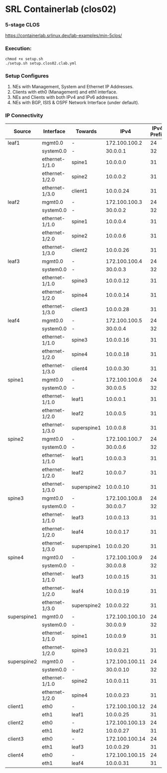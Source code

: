 # SRL Containerlab (clos02)

### 5-stage CLOS
https://containerlab.srlinux.dev/lab-examples/min-5clos/

### Execution:
```
chmod +x setup.sh
./setup.sh setup.clos02.clab.yml
```

### Setup Configures
1. NEs with Management, System and Ethernet IP Addresses. 
2. Clients with eth0 (Management) and eth1 interface.
3. NEs and Clients with both IPv4 and IPv6 addresses.
4. NEs with BGP, ISIS & OSPF Network Interface (under default).

### IP Connectivity
|Source     |Interface     |Towards    |IPv4          |IPv4 Prefix|IPv6                |IPv6 Prefix|
|-----------|--------------|-----------|--------------|-----------|--------------------|-----------|
|leaf1      |mgmt0.0       |-          |172.100.100.2 |24         |2001:172&#58;100&#58;100::2 |64         |
|           |system0.0     |-          |30.0.0.1      |32         |3000:30:0:0::1      |128        |
|           |ethernet-1/1.0|spine1     |10.0.0.0      |31         |1000:10:0:0::0      |127        |
|           |ethernet-1/2.0|spine2     |10.0.0.2      |31         |1000:10:0:0::2      |127        |
|           |ethernet-1/3.0|client1    |10.0.0.24     |31         |1000:10:0:0::24     |127        |
|leaf2      |mgmt0.0       |-          |172.100.100.3 |24         |2001:172:100:100::3 |64         |
|           |system0.0     |-          |30.0.0.2      |32         |3000:30:0:0::2      |128        |
|           |ethernet-1/1.0|spine1     |10.0.0.4      |31         |1000:10:0:0::4      |127        |
|           |ethernet-1/2.0|spine2     |10.0.0.6      |31         |1000:10:0:0::6      |127        |
|           |ethernet-1/3.0|client2    |10.0.0.26     |31         |1000:10:0:0::26     |127        |
|leaf3      |mgmt0.0       |-          |172.100.100.4 |24         |2001:172:100:100::4 |64         |
|           |system0.0     |-          |30.0.0.3      |32         |3000:30:0:0::3      |128        |
|           |ethernet-1/1.0|spine3     |10.0.0.12     |31         |1000:10:0:0::12     |127        |
|           |ethernet-1/2.0|spine4     |10.0.0.14     |31         |1000:10:0:0::14     |127        |
|           |ethernet-1/3.0|client3    |10.0.0.28     |31         |1000:10:0:0::28     |127        |
|leaf4      |mgmt0.0       |-          |172.100.100.5 |24         |2001:172:100:100::5 |64         |
|           |system0.0     |-          |30.0.0.4      |32         |3000:30:0:0::4      |128        |
|           |ethernet-1/1.0|spine3     |10.0.0.16     |31         |1000:10:0:0::16     |127        |
|           |ethernet-1/2.0|spine4     |10.0.0.18     |31         |1000:10:0:0::18     |127        |
|           |ethernet-1/3.0|client4    |10.0.0.30     |31         |1000:10:0:0::30     |127        |
|spine1     |mgmt0.0       |-          |172.100.100.6 |24         |2001:172:100:100::6 |64         |
|           |system0.0     |-          |30.0.0.5      |32         |3000:30:0:0::5      |128        |
|           |ethernet-1/1.0|leaf1      |10.0.0.1      |31         |1000:10:0:0::1      |127        |
|           |ethernet-1/2.0|leaf2      |10.0.0.5      |31         |1000:10:0:0::5      |127        |
|           |ethernet-1/3.0|superspine1|10.0.0.8      |31         |1000:10:0:0::8      |127        |
|spine2     |mgmt0.0       |-          |172.100.100.7 |24         |2001:172:100:100::7 |64         |
|           |system0.0     |-          |30.0.0.6      |32         |3000:30:0:0::6      |128        |
|           |ethernet-1/1.0|leaf1      |10.0.0.3      |31         |1000:10:0:0::3      |127        |
|           |ethernet-1/2.0|leaf2      |10.0.0.7      |31         |1000:10:0:0::7      |127        |
|           |ethernet-1/3.0|superspine2|10.0.0.10     |31         |1000:10:0:0::10     |127        |
|spine3     |mgmt0.0       |-          |172.100.100.8 |24         |2001:172:100:100::8 |64         |
|           |system0.0     |-          |30.0.0.7      |32         |3000:30:0:0::7      |128        |
|           |ethernet-1/1.0|leaf3      |10.0.0.13     |31         |1000:10:0:0::13     |127        |
|           |ethernet-1/2.0|leaf4      |10.0.0.17     |31         |1000:10:0:0::17     |127        |
|           |ethernet-1/3.0|superspine1|10.0.0.20     |31         |1000:10:0:0::20     |127        |
|spine4     |mgmt0.0       |-          |172.100.100.9 |24         |2001:172:100:100::9 |64         |
|           |system0.0     |-          |30.0.0.8      |32         |3000:30:0:0::8      |128        |
|           |ethernet-1/1.0|leaf3      |10.0.0.15     |31         |1000:10:0:0::15     |127        |
|           |ethernet-1/2.0|leaf4      |10.0.0.19     |31         |1000:10:0:0::19     |127        |
|           |ethernet-1/3.0|superspine2|10.0.0.22     |31         |1000:10:0:0::22     |127        |
|superspine1|mgmt0.0       |-          |172.100.100.10|24         |2001:172:100:100::10|64         |
|           |system0.0     |-          |30.0.0.9      |32         |3000:30:0:0::9      |128        |
|           |ethernet-1/1.0|spine1     |10.0.0.9      |31         |1000:10:0:0::9      |127        |
|           |ethernet-1/2.0|spine3     |10.0.0.21     |31         |1000:10:0:0::21     |127        |
|superspine2|mgmt0.0       |-          |172.100.100.11|24         |2001:172:100:100::11|64         |
|           |system0.0     |-          |30.0.0.10     |32         |3000:30:0:0::10     |128        |
|           |ethernet-1/1.0|spine2     |10.0.0.11     |31         |1000:10:0:0::11     |127        |
|           |ethernet-1/2.0|spine4     |10.0.0.23     |31         |1000:10:0:0::23     |127        |
|client1    |eth0          |-          |172.100.100.12|24         |2001:172:100:100::12|64         |
|           |eth1          |leaf1      |10.0.0.25     |31         |1000:10:0:0::25     |127        |
|client2    |eth0          |-          |172.100.100.13|24         |2001:172:100:100::13|64         |
|           |eth1          |leaf2      |10.0.0.27     |31         |1000:10:0:0::27     |127        |
|client3    |eth0          |-          |172.100.100.14|24         |2001:172:100:100::14|64         |
|           |eth1          |leaf3      |10.0.0.29     |31         |1000:10:0:0::29     |127        |
|client4    |eth0          |-          |172.100.100.15|24         |2001:172:100:100::15|64         |
|           |eth1          |leaf4      |10.0.0.31     |31         |1000:10:0:0::31     |127        |

